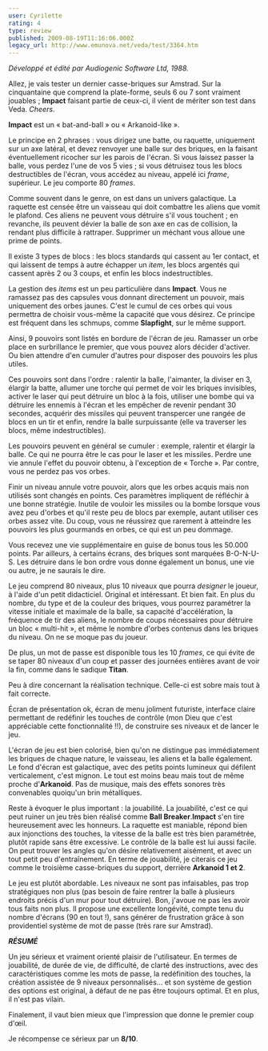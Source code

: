 ```yaml
---
user: Cyrilette
rating: 4
type: review
published: 2009-08-19T11:16:06.000Z
legacy_url: http://www.emunova.net/veda/test/3364.htm
---
```

_Développé et édité par Audiogenic Software Ltd, 1988\._  

  

Allez, je vais tester un dernier casse-briques sur Amstrad. Sur la cinquantaine que comprend la plate-forme, seuls 6 ou 7 sont vraiment jouables ; **Impact** faisant partie de ceux-ci, il vient de mériter son test dans Veda. _Cheers_.  

  

**Impact** est un « bat-and-ball » ou « Arkanoid-like ».  

Le principe en 2 phrases : vous dirigez une batte, ou raquette, uniquement sur un axe latéral, et devez renvoyer une balle sur des briques, en la faisant éventuellement ricocher sur les parois de l'écran. Si vous laissez passer la balle, vous perdez l'une de vos 5 vies ; si vous détruisez tous les blocs destructibles de l'écran, vous accédez au niveau, appelé ici _frame_, supérieur. Le jeu comporte 80 _frames_.  

  

Comme souvent dans le genre, on est dans un univers galactique. La raquette est censée être un vaisseau qui doit combattre les aliens que vomit le plafond. Ces aliens ne peuvent vous détruire s'il vous touchent ; en revanche, ils peuvent dévier la balle de son axe en cas de collision, la rendant plus difficile à rattraper. Supprimer un méchant vous alloue une prime de points.  

  

Il existe 3 types de blocs : les blocs standards qui cassent au 1er contact, et qui laissent de temps à autre échapper un _item_, les blocs argentés qui cassent après 2 ou 3 coups, et enfin les blocs indestructibles.  

  

La gestion des _items_ est un peu particulière dans **Impact**. Vous ne ramassez pas des capsules vous donnant directement un pouvoir, mais uniquement des orbes jaunes. C'est le cumul de ces orbes qui vous permettra de choisir vous-même la capacité que vous désirez. Ce principe est fréquent dans les schmups, comme **Slapfight**, sur le même support.  

Ainsi, 9 pouvoirs sont listés en bordure de l'écran de jeu. Ramasser un orbe place en surbrillance le premier, que vous pouvez alors décider d'activer. Ou bien attendre d'en cumuler d'autres pour disposer des pouvoirs les plus utiles.  

Ces pouvoirs sont dans l'ordre : ralentir la balle, l'aimanter, la diviser en 3, élargir la batte, allumer une torche qui permet de voir les briques invisibles, activer le laser qui peut détruire un bloc à la fois, utiliser une bombe qui va détruire les ennemis à l'écran et les empêcher de revenir pendant 30 secondes, acquérir des missiles qui peuvent transpercer une rangée de blocs en un tir et enfin, rendre la balle surpuissante (elle va traverser les blocs, même indestructibles).  

Les pouvoirs peuvent en général se cumuler : exemple, ralentir et élargir la balle. Ce qui ne pourra être le cas pour le laser et les missiles. Perdre une vie annule l'effet du pouvoir obtenu, à l'exception de « Torche ». Par contre, vous ne perdez pas vos orbes.  

Finir un niveau annule votre pouvoir, alors que les orbes acquis mais non utilisés sont changés en points. Ces paramètres impliquent de réfléchir à une bonne stratégie. Inutile de vouloir les missiles ou la bombe lorsque vous avez peu d'orbes et qu'il reste peu de blocs par exemple, autant utiliser ces orbes assez vite. Du coup, vous ne réussirez que rarement à atteindre les pouvoirs les plus gourmands en orbes, ce qui est un peu dommage.  

  

Vous recevez une vie supplémentaire en guise de bonus tous les 50.000 points. Par ailleurs, à certains écrans, des briques sont marquées B-O-N-U-S. Les détruire dans le bon ordre vous donne également un bonus, une vie ou autre, je ne saurais le dire.  

  

Le jeu comprend 80 niveaux, plus 10 niveaux que pourra _designer_ le joueur, à l'aide d'un petit didacticiel. Original et intéressant. Et bien fait. En plus du nombre, du type et de la couleur des briques, vous pourrez paramétrer la vitesse initiale et maximale de la balle, sa capacité d'accélération, la fréquence de tir des aliens, le nombre de coups nécessaires pour détruire un bloc « multi-hit », et même le nombre d'orbes contenus dans les briques du niveau. On ne se moque pas du joueur.  

De plus, un mot de passe est disponible tous les 10 _frames_, ce qui évite de se taper 80 niveaux d'un coup et passer des journées entières avant de voir la fin, comme dans le sadique **Titan**.  

  

Peu à dire concernant la réalisation technique. Celle-ci est sobre mais tout à fait correcte.  

Écran de présentation ok, écran de menu joliment futuriste, interface claire permettant de redéfinir les touches de contrôle (mon Dieu que c'est appréciable cette fonctionnalité !!), de construire ses niveaux et de lancer le jeu.  

L'écran de jeu est bien colorisé, bien qu'on ne distingue pas immédiatement les briques de chaque nature, le vaisseau, les aliens et la balle également. Le fond d'écran est galactique, avec des petits points lumineux qui défilent verticalement, c'est mignon. Le tout est moins beau mais tout de même proche d'**Arkanoid**. Pas de musique, mais des effets sonores très convenables quoiqu'un brin métalliques.  

  

Reste à évoquer le plus important : la jouabilité. La jouabilité, c'est ce qui peut ruiner un jeu très bien réalisé comme **Ball Breaker**.**Impact** s'en tire heureusement avec les honneurs. La raquette est maniable, répond bien aux injonctions des touches, la vitesse de la balle est très bien paramétrée, plutôt rapide sans être excessive. Le contrôle de la balle est lui aussi facile. On peut trouver les angles qu'on désire relativement aisément, et avec un tout petit peu d'entraînement. En terme de jouabilité, je citerais ce jeu comme le troisième casse-briques du support, derrière **Arkanoid 1 et 2**.  

  

Le jeu est plutôt abordable. Les niveaux ne sont pas infaisables, pas trop stratégiques non plus (pas besoin de faire rentrer la balle à plusieurs endroits précis d'un mur pour tout détruire). Bon, j'avoue ne pas les avoir tous faits non plus. Il propose une excellente longévité, compte tenu du nombre d'écrans (90 en tout !), sans générer de frustration grâce à son providentiel système de mot de passe (très rare sur Amstrad).  

  

_**RÉSUMÉ**_  

Un jeu sérieux et vraiment orienté plaisir de l'utilisateur. En termes de jouabilité, de durée de vie, de difficulté, de clarté des instructions, avec des caractéristiques comme les mots de passe, la redéfinition des touches, la création assistée de 9 niveaux personnalisés... et son système de gestion des options est original, à défaut de ne pas être toujours optimal. Et en plus, il n'est pas vilain.  

Finalement, il vaut bien mieux que l'impression que donne le premier coup d'œil.  

  

Je récompense ce sérieux par un **8/10**.